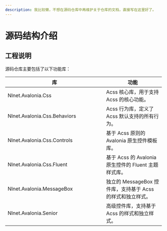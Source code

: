 ```yaml
---
description: 我比较懒，不想在源码仓库中再维护关于仓库的文档，直接写在这里好了。
---
```


# 源码结构介绍

## 工程说明

源码仓库主要包括了以下功能库：

<table><thead><tr><th width="301">库</th><th>功能</th></tr></thead><tbody><tr><td>Nlnet.Avalonia.Css</td><td>Acss 核心库，用于支持 Acss 的核心功能。</td></tr><tr><td>Nlnet.Avalonia.Css.Behaviors</td><td>Acss 行为库，定义了 Acss 默认支持的所有行为。</td></tr><tr><td>Nlnet.Avalonia.Css.Controls</td><td>基于 Acss 原则的 Avalonia 原生控件模板库。</td></tr><tr><td>Nlnet.Avalonia.Css.Fluent</td><td>基于 Acss 的 Avalonia 原生控件的 Fluent 主题样式库。</td></tr><tr><td>Nlnet.Avalonia.MessageBox</td><td>独立的 MessageBox 控件库，支持基于 Acss 的样式和独立样式。</td></tr><tr><td>Nlnet.Avalonia.Senior</td><td>高级控件库，支持基于 Acss 的样式和独立样式。</td></tr></tbody></table>





